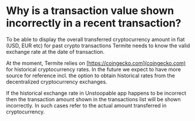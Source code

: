 # Why is a transaction value shown incorrectly in a recent transaction?

To be able to display the overall transferred cryptocurrency amount in fiat (USD, EUR etc) for past crypto transactions Termite needs to know the valid exchange rate at the date of transaction. 

At the moment, Termite relies on [https://coingecko.com](coingecko.com) for historical cryptocurrency rates. In the future we expect to have more source for reference incl. the option to obtain historical rates from the decentralized cryptocurrency exchanges.

If the historical exchange rate in Unstoopable app happens to be incorrect then the transaction amount shown in the transactions list will be shown incorrectly. In such cases refer to the actual amount transferred in cryptocurrency.